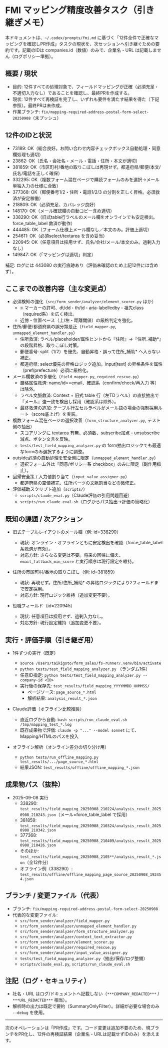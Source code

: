 # FMI マッピング精度改善タスク（引き継ぎメモ）

本ドキュメントは、`~/.codex/prompts/fmi.md` に基づく「12件全件で正確なマッピングを確認しPR作成」タスクの現状を、次セッションへ引き継ぐための要約です。記載のIDは companies.id（数値）のみで、企業名・URL は記載しません（ログポリシー準拠）。

## 概要 / 現状
- 目的: 12件すべての処理対象で、フィールドマッピングが正確（必須充足・不適切入力なし）であることを確認し、最終PRを作成する。
- 現状: 12件すべて再検証を完了し、いずれも要件を満たす結果を得た（下記参照）。最終PRは未作成。
- 作業ブランチ: `fix/mapping-required-address-postal-form-select-20250908`（未プッシュ）

## 12件のIDと状況
- 73189: OK（総合良好。お問い合わせ内容チェックボックス自動処理・同意欄処理も適切）
- 23862: OK（氏名・会社名・メール・電話・住所・本文が適切）
- 381859: OK（市区町村/番地の取りこぼしは再現せず。都道府県/郵便/本文/氏名/電話を正しく確保）
- 332295: OK（複数フォーム混在ページで購読フォームのみを選択→メール単独入力の仕様に合致）
- 377368: OK（郵便番号1/2・住所・電話1/2/3 の分割を正しく昇格。必須救済が安定稼働）
- 218809: OK（必須充足、カバレッジ良好）
- 148170: OK（メール確認欄の自動コピー含め適切）
- 338290: OK（旧式table行ラベルのメール欄をオンラインでも安定検出。force_table_label 救済が動作）
- 444485: OK（フォーム仕様上メール欄なし／本文のみ。評価上適切）
- 254611: OK（必須select/textarea を含め妥当）
- 220945: OK（任意項目は採用せず、氏名/会社/メール/本文のみ。過剰入力なし）
- 149847: OK（「マッピングは適切」判定）

補足: ログには 443080 の実行痕跡あり（評価未確認のため上記12件には含めず）。

## ここまでの改善内容（主な変更点）

- 必須検知の強化（`src/form_sender/analyzer/element_scorer.py` ほか）
  - `※` マーカーの許可、dt/dd・th/td・aria-labelledby・祖先class（required系）を広く検出。
  - 近傍・位置ベース（上/左・距離閾値）の厳格判定を強化。
- 住所/郵便/都道府県の誤分類是正（`field_mapper.py`, `unmapped_element_handler.py`）
  - 住所救済: ラベル/placeholder/属性ヒントから『住所』→『住所_補助*』の段階昇格、取りこぼし対策。
  - 郵便番号: split（1/2）を優先、自動昇格・誤って住所_補助* へ入らない補正。
  - 都道府県: select優先の昇格ロジック追加。input[text] の昇格条件を属性（pref/prefecture）必須に厳格化。
- メール欄救済の多層化（`field_mapper.py`, `required_rescue.py`）
  - 厳格属性救済: name/id==email、確認系（confirm/check/再入力 等）は除外。
  - ラベル文脈救済: Context + 旧式 table 行（左TDラベル）の直接抽出で『メール』強一致を検出し採用（確認系は除外）。
  - 最終救済の追加: テーブル行左セルラベルがメール語の場合の強制採用ルート（score底上げ）を実装。
- 複数フォーム混在ページの選択改善（`form_structure_analyzer.py`, テスト側の抽出）
  - スコアリングに textarea 有無、必須数、subscribe加点・unsubscribe減点、ボタン文言を反映。
  - `tests/test_field_mapping_analyzer.py` の form抽出ロジックでも最適なformのみ選択するように調整。
- outside必須の自動処理を安全側に限定（`unmapped_element_handler.py`）
  - 選択フォーム外は「同意/ポリシー系 checkbox」のみに限定（副作用抑止）。
- 回帰安全策 / 入力値割り当て（`input_value_assigner.py`）
  - 都道府県の空値補完、住所パーツの文脈割当などの微修正。
- 評価補助スクリプト追加（`scripts/`）
  - `scripts/claude_eval.py`（Claude評価の引用問題回避）
  - `scripts/run_claude_eval.sh`（ログからパス抽出→評価の簡略化）

## 既知の課題 / 次アクション

- 旧式テーブルレイアウトのメール欄（例: id=338290）
  - 現状: オンライン・オフラインともに安定検出を確認（force_table_label 系救済が有効）。
  - 対応方針: さらなる変更は不要。将来の回帰に備え、`email_fallback_min_score` と実行順序は現行設定を維持。

- 住所の市区町村/番地の取りこぼし（例: id=381859）
  - 現状: 再現せず。住所/住所_補助* の昇格ロジックにより2フィールドまで安定採用。
  - 対応方針: 現行ロジック維持（追加変更不要）。

- 役職フィールド（id=220945）
  - 現状: 任意項目は採用せず、過剰入力なし。
  - 対応方針: 現行設定維持（追加変更不要）。

## 実行・評価手順（引き継ぎ用）

- 1件ずつの実行（既定）
  - `source /Users/taikigoto/form_sales/fs-runner/.venv/bin/activate`
  - `python tests/test_field_mapping_analyzer.py` （ランダム1件）
  - 任意ID指定: `python tests/test_field_mapping_analyzer.py --company-id <ID>`
  - 実行後の保存先: `test_results/field_mapping_YYYYMMDD_HHMMSS/`
    - ページソース: `page_source_*.html`
    - 解析結果: `analysis_result_*.json`

- Claude評価（オフライン比較推奨）
  - 直近ログから自動: `bash scripts/run_claude_eval.sh /tmp/mapping_test_*.log`
  - 既存成果物で評価: `claude -p "..." --model sonnet` にて、Mapping/HTMLのパスを投入

- オフライン解析（オンライン差分の切り分け用）
  - `python tests/run_offline_mapping.py test_results/.../page_source_*.html`
  - 結果JSON: `test_results/offline/offline_mapping_*.json`

## 成果物パス（抜粋）
- 2025-09-08 実行
  - 338290: `test_results/field_mapping_20250908_210224/analysis_result_20250908_210243.json`（メール=force_table_label で採用）
  - 381859: `test_results/field_mapping_20250908_210324/analysis_result_20250908_210342.json`
  - 377368: `test_results/field_mapping_20250908_210409/analysis_result_20250908_210426.json`
  - そのほか: `test_results/field_mapping_20250908_2105**/analysis_result_*.json`（全12件分）
  - オフライン例（338290）: `test_results/offline/offline_mapping_page_source_20250908_192454.json`

## ブランチ / 変更ファイル（代表）
- ブランチ: `fix/mapping-required-address-postal-form-select-20250908`
- 代表的な変更ファイル:
  - `src/form_sender/analyzer/field_mapper.py`
  - `src/form_sender/analyzer/unmapped_element_handler.py`
  - `src/form_sender/analyzer/form_structure_analyzer.py`
  - `src/form_sender/analyzer/context_text_extractor.py`
  - `src/form_sender/analyzer/element_scorer.py`
  - `src/form_sender/analyzer/required_rescue.py`
  - `src/form_sender/analyzer/input_value_assigner.py`
  - `tests/test_field_mapping_analyzer.py`（抽出/保存/ログ整備）
  - `scripts/claude_eval.py`, `scripts/run_claude_eval.sh`

## 注記（ログ・セキュリティ）
- 社名・URL はログ/ドキュメントへ記載しない（`***COMPANY_REDACTED***` / `***URL_REDACTED***` 相当）。
- 解析時の出力は既定で要約（SummaryOnlyFilter）。詳細が必要な場合のみ `--debug` を使用。

---
次のオペレーションは「PR作成」です。コード変更は追加不要のため、現ブランチをPR化し、12件の再検証結果（企業名・URLは記載せずIDのみ）を添えます。
